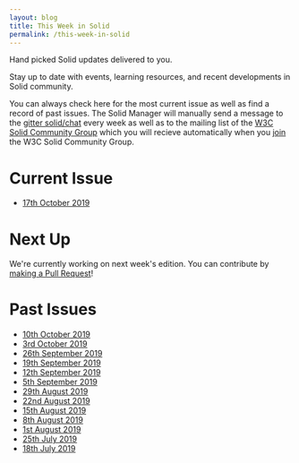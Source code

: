 ```yaml
---
layout: blog
title: This Week in Solid
permalink: /this-week-in-solid
---
```


Hand picked Solid updates delivered to you. 

Stay up to date with events, learning resources, and recent developments in Solid community.

You can always check here for the most current issue as well as find a record of past issues. The Solid Manager will manually send a message to the [gitter solid/chat](https://gitter.im/solid/chat) every week as well as to the mailing list of the [W3C Solid Community Group](https://www.w3.org/community/solid/) which you will recieve automatically when you [join](https://www.w3.org/community/solid/) the W3C Solid Community Group. 

# Current Issue

* [17th October 2019](https://github.com/solid/solid.github.io/blob/master/_posts/weekly-updates/2019-10-17-this-week-in-solid.md)

# Next Up

We're currently working on next week's edition. You can contribute by [making a Pull Request](https://github.com/solid/information/edit/master/weekly-updates/next.md)!

# Past Issues

* [10th October 2019](https://github.com/solid/information/blob/master/weekly-updates/this-week-in-solid-2019-10-10.md)
* [3rd October 2019](https://github.com/solid/information/blob/master/weekly-updates/this-week-in-solid-2019-10-03.md)
* [26th September 2019](https://github.com/solid/information/blob/master/weekly-updates/this-week-in-solid-2019-09-26.md)
* [19th September 2019](https://github.com/solid/information/blob/master/weekly-updates/this-week-in-solid-2019-09-19.md)
* [12th September 2019](https://github.com/solid/information/blob/master/weekly-updates/this-week-in-solid-2019-09-12.md)
* [5th September 2019](https://github.com/solid/information/blob/master/weekly-updates/this-week-in-solid-2019-09-05.md)
* [29th August 2019](https://github.com/solid/information/blob/master/weekly-updates/this-week-in-solid-2019-08-29.md)
* [22nd August 2019](https://github.com/solid/information/blob/master/weekly-updates/this-week-in-solid-2019-08-22.md)
* [15th August 2019](https://github.com/solid/information/blob/master/weekly-updates/this-week-in-solid-2019-08-15.md) 
* [8th August 2019](https://github.com/solid/information/blob/master/weekly-updates/this-week-in-solid-2019-08-08.md) 
* [1st August 2019](https://github.com/solid/information/blob/master/weekly-updates/this-week-in-solid-2019-08-01.md)
* [25th July 2019](https://github.com/solid/information/blob/master/weekly-updates/this-week-in-solid-2019-07-25.md)
* [18th July 2019](./this-week-in-solid-2019-07-18.md)
